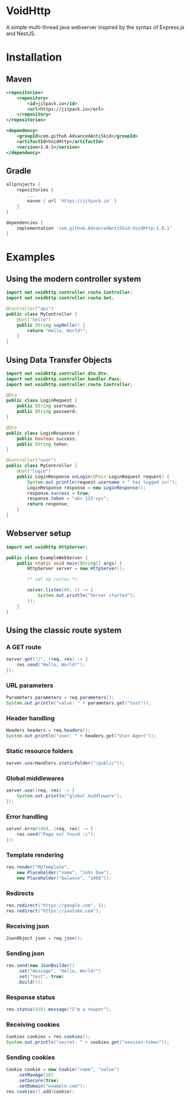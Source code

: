 # VoidHttp
A simple multi-thread java webserver inspired by the syntax of Express.js and NestJS.

# Installation
## Maven
```xml
<repositories>
    <repository>
        <id>jitpack.io</id>
        <url>https://jitpack.io</url>
    </repository>
</repositories>
```
```xml
<dependency>
    <groupId>com.github.AdvancedAntiSkid</groupId>
    <artifactId>VoidHttp</artifactId>
    <version>1.0.1</version>
</dependency>
```

## Gradle
```gradle
allprojects {
    repositories {
        ...
        maven { url 'https://jitpack.io' }
    }
}
```
```gradle
dependencies {
    implementation 'com.github.AdvancedAntiSkid:VoidHttp:1.0.1'
}
```

# Examples

## Using the modern controller system

```java
import net.voidhttp.controller.route.Controller;
import net.voidhttp.controller.route.Get;

@Controller("api")
public class MyController {
    @Get("hello")
    public String sayHello() {
        return "Hello, World!";
    }
}
```

## Using Data Transfer Objects

```java
import net.voidhttp.controller.dto.Dto;
import net.voidhttp.controller.handler.Pass;
import net.voidhttp.controller.route.Controller;

@Dto
public class LoginRequest {
    public String username;
    public String password;
}

@Dto
public class LoginResponse {
    public boolean success;
    public String token;
}

@Controller("user")
public class MyController {
    @Get("login")
    public LoginResponse onLogin(@Pass LoginRequest request) {
        System.out.println(request.username + " has logged in!");
        LoginResponse response = new LoginResponse();
        response.success = true;
        response.token = "abc-123-xyz";
        return response;
    }
}
```

## Webserver setup

```java
import net.voidhttp.HttpServer;

public class ExampleWebServer {
    public static void main(String[] args) {
        HttpServer server = new HttpServer();

        /* set up routes */

        server.listen(80, () -> {
            System.out.println("Server started");
        });
    }
}
```

## Using the classic route system

### A GET route
```java
server.get("/", (req, res) -> {
    res.send("Hello, World!");
});
```

### URL parameters
```java
Parameters parameters = req.parameters();
System.out.println("value: " + parameters.get("test"));
```

### Header handling
```java
Headers headers = req.headers();
System.out.println("user: " + headers.get("User-Agent"));
```

### Static resource folders
```java
server.use(Handlers.staticFolder("/public"));
```

### Global middlewares
```java
server.use((req, res) -> {
    System.out.println("global middleware");
});
```

### Error handling
```java
server.error(404, (req, res) -> {
    res.send("Page not found :c");
});
```

### Template rendering
```java
res.render("MyTemplate", 
    new Placeholder("name", "John Doe"), 
    new Placeholder("balance", "100$"));
```

### Redirects
```java
res.redirect("https://google.com", 5);
res.redirect("https://youtube.com");
```

### Receiving json
```java
JsonObject json = req.json();
```

### Sending json
```java
res.send(new JsonBuilder()
    .set("message", "Hello, World!")
    .set("test", true)
    .build());
```

### Response status
```java
res.status(418).message("I'm a teapot");
```

### Receiving cookies
```java
Cookies cookies = res.cookies();
System.out.println("secret: " + cookies.get("session-token"));
```

### Sending cookies
```java
Cookie cookie = new Cookie("name", "value")
    .setMaxAge(10)
    .setSecure(true)
    .setDomain("example.com");
res.cookies().add(cookie);
```
